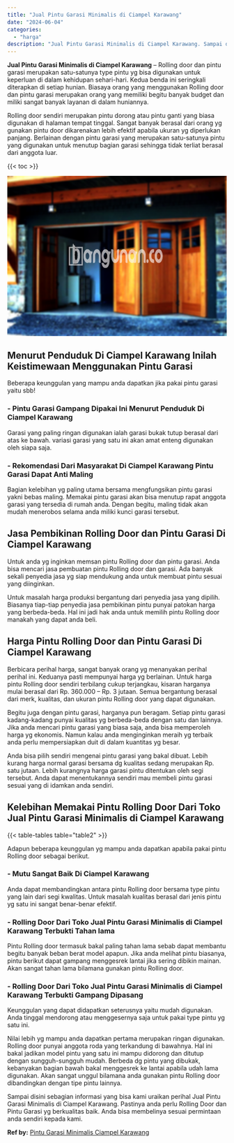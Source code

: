 ```yaml
---
title: "Jual Pintu Garasi Minimalis di Ciampel Karawang"
date: "2024-06-04"
categories: 
  - "harga"
description: "Jual Pintu Garasi Minimalis di Ciampel Karawang. Sampai disini sebagian informasi yang bisa kami uraikan perihal Jual Pintu Garasi Minimalis di Ciampel Karaw..."
---
```


**Jual Pintu Garasi Minimalis di Ciampel Karawang** – Rolling door dan pintu garasi merupakan satu-satunya type pintu yg bisa digunakan untuk keperluan di dalam kehidupan sehari-hari. Kedua benda ini seringkali diterapkan di setiap hunian. Biasaya orang yang menggunakan Rolling door dan pintu garasi merupakan orang yang memiliki begitu banyak budget dan miliki sangat banyak layanan di dalam huniannya.

Rolling door sendiri merupakan pintu dorong atau pintu ganti yang biasa digunakan di halaman tempat tinggal. Sangat banyak berasal dari orang yg gunakan pintu door dikarenakan lebih efektif apabila ukuran yg diperlukan panjang. Berlainan dengan pintu garasi yang merupakan satu-satunya pintu yang digunakan untuk menutup bagian garasi sehingga tidak terliat berasal dari anggota luar.

{{< toc >}}

![Jual Pintu Garasi Minimalis di Ciampel Karawang](/images/pintu-garasi-62.png)

## Menurut Penduduk Di Ciampel Karawang Inilah Keistimewaan Menggunakan Pintu Garasi

Beberapa keunggulan yang mampu anda dapatkan jika pakai pintu garasi yaitu sbb!

### \- Pintu Garasi Gampang Dipakai Ini Menurut Penduduk Di Ciampel Karawang

Garasi yang paling ringan digunakan ialah garasi bukak tutup berasal dari atas ke bawah. variasi garasi yang satu ini akan amat enteng digunakan oleh siapa saja.

### \- Rekomendasi Dari Masyarakat Di Ciampel Karawang Pintu Garasi Dapat Anti Maling

Bagian kelebihan yg paling utama bersama mengfungsikan pintu garasi yakni bebas maling. Memakai pintu garasi akan bisa menutup rapat anggota garasi yang tersedia di rumah anda. Dengan begitu, maling tidak akan mudah menerobos selama anda miliki kunci garasi tersebut.

## Jasa Pembikinan Rolling Door dan Pintu Garasi Di Ciampel Karawang

Untuk anda yg inginkan memsan pintu Rolling door dan pintu garasi. Anda bisa mencari jasa pembuatan pintu Rolling door dan garasi. Ada banyak sekali penyedia jasa yg siap mendukung anda untuk membuat pintu sesuai yang diinginkan.

Untuk masalah harga produksi bergantung dari penyedia jasa yang dipilih. Biasanya tiap-tiap penyedia jasa pembikinan pintu punyai patokan harga yang berbeda-beda. Hal ini jadi hak anda untuk memilih pintu Rolling door manakah yang dapat anda beli.

## Harga Pintu Rolling Door dan Pintu Garasi Di Ciampel Karawang

Berbicara perihal harga, sangat banyak orang yg menanyakan perihal perihal ini. Keduanya pasti mempunyai harga yg berlainan. Untuk harga pintu Rolling door sendiri terbilang cukup terjangkau, kisaran harganya mulai berasal dari Rp. 360.000 – Rp. 3 jutaan. Semua bergantung berasal dari merk, kualitas, dan ukuran pintu Rolling door yang dapat digunakan.

Begitu juga dengan pintu garasi, harganya pun beragam. Setiap pintu garasi kadang-kadang punyai kualitas yg berbeda-beda dengan satu dan lainnya. Jika anda mencari pintu garasi yang biasa saja, anda bisa memperoleh harga yg ekonomis. Namun kalau anda menginginkan meraih yg terbaik anda perlu mempersiapkan duit di dalam kuantitas yg besar.

Anda bisa pilih sendiri mengenai pintu garasi yang bakal dibuat. Lebih kurang harga normal garasi bersama dg kualitas sedang merupakan Rp. satu jutaan. Lebih kurangnya harga garasi pintu ditentukan oleh segi tersebut. Anda dapat menentukannya sendiri mau membeli pintu garasi sesuai yang di idamkan anda sendiri.

## Kelebihan Memakai Pintu Rolling Door Dari Toko Jual Pintu Garasi Minimalis di Ciampel Karawang

{{< table-tables table="table2" >}}

Adapun beberapa keunggulan yg mampu anda dapatkan apabila pakai pintu Rolling door sebagai berikut.

### \- Mutu Sangat Baik Di Ciampel Karawang

Anda dapat membandingkan antara pintu Rolling door bersama type pintu yang lain dari segi kwalitas. Untuk masalah kualitas berasal dari jenis pintu yg satu ini sangat benar-benar efektif.

### \- Rolling Door Dari Toko Jual Pintu Garasi Minimalis di Ciampel Karawang Terbukti Tahan lama

Pintu Rolling door termasuk bakal paling tahan lama sebab dapat membantu begitu banyak beban berat model apapun. Jika anda melihat pintu biasanya, pintu berikut dapat gampang menggesrek lantai jika sering dibikin mainan. Akan sangat tahan lama bilamana gunakan pintu Rolling door.

### \- Rolling Door Dari Toko Jual Pintu Garasi Minimalis di Ciampel Karawang Terbukti Gampang Dipasang

Keunggulan yang dapat didapatkan seterusnya yaitu mudah digunakan. Anda tinggal mendorong atau menggesernya saja untuk pakai type pintu yg satu ini.

Nilai lebih yg mampu anda dapatkan pertama merupakan ringan digunakan. Rolling door punyai anggota roda yang terkandung di bawahnya. Hal ini bakal jadikan model pintu yang satu ini mampu didorong dan ditutup dengan sungguh-sungguh mudah. Berbeda dg pintu yang dibukak, kebanyakan bagian bawah bakal menggesrek ke lantai apabila udah lama digunakan. Akan sangat unggul bilamana anda gunakan pintu Rolling door dibandingkan dengan tipe pintu lainnya.

Sampai disini sebagian informasi yang bisa kami uraikan perihal Jual Pintu Garasi Minimalis di Ciampel Karawang. Pastinya anda perlu Rolling Door dan Pintu Garasi yg berkualitas baik. Anda bisa membelinya sesuai permintaan anda sendiri kepada kami.

**Ref by:** [Pintu Garasi Minimalis Ciampel Karawang](https://id.wikipedia.org/wiki/Pintu)

